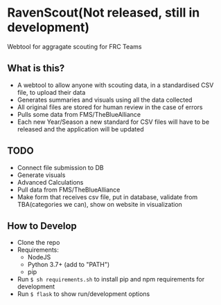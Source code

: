 # RavenScout(Not released, still in development)
 Webtool for aggragate scouting for FRC Teams

## What is this?
* A webtool to allow anyone with scouting data, in a standardised CSV file, to upload their data
* Generates summaries and visuals using all the data collected 
* All original files are stored for human review in the case of errors
* Pulls some data from FMS/TheBlueAlliance
* Each new Year/Season a new standard for CSV files will have to be released and the application will be updated

## TODO
* Connect file submission to DB
* Generate visuals
* Advanced Calculations
* Pull data from FMS/TheBlueAlliance
* Make form that receives csv file, put in database, validate from TBA(categories we can), show on website in visualization

## How to Develop
* Clone the repo
* Requirements:
    * NodeJS
    * Python 3.7+ (add to "PATH")
    * pip
* Run `$ sh requirements.sh` to install pip and npm requirements for development
* Run `$ flask` to show run/development options
